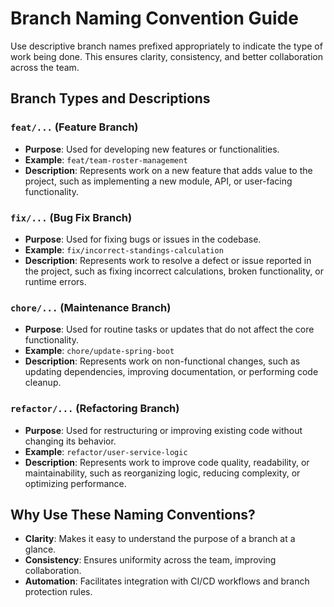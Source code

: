 # Branch Naming Convention Guide

Use descriptive branch names prefixed appropriately to indicate the type of work being done. This ensures clarity, consistency, and better collaboration across the team.

## Branch Types and Descriptions

### `feat/...` (Feature Branch)
- **Purpose**: Used for developing new features or functionalities.
- **Example**: `feat/team-roster-management`
- **Description**: Represents work on a new feature that adds value to the project, such as implementing a new module, API, or user-facing functionality.

### `fix/...` (Bug Fix Branch)
- **Purpose**: Used for fixing bugs or issues in the codebase.
- **Example**: `fix/incorrect-standings-calculation`
- **Description**: Represents work to resolve a defect or issue reported in the project, such as fixing incorrect calculations, broken functionality, or runtime errors.

### `chore/...` (Maintenance Branch)
- **Purpose**: Used for routine tasks or updates that do not affect the core functionality.
- **Example**: `chore/update-spring-boot`
- **Description**: Represents work on non-functional changes, such as updating dependencies, improving documentation, or performing code cleanup.

### `refactor/...` (Refactoring Branch)
- **Purpose**: Used for restructuring or improving existing code without changing its behavior.
- **Example**: `refactor/user-service-logic`
- **Description**: Represents work to improve code quality, readability, or maintainability, such as reorganizing logic, reducing complexity, or optimizing performance.

## Why Use These Naming Conventions?
- **Clarity**: Makes it easy to understand the purpose of a branch at a glance.
- **Consistency**: Ensures uniformity across the team, improving collaboration.
- **Automation**: Facilitates integration with CI/CD workflows and branch protection rules.